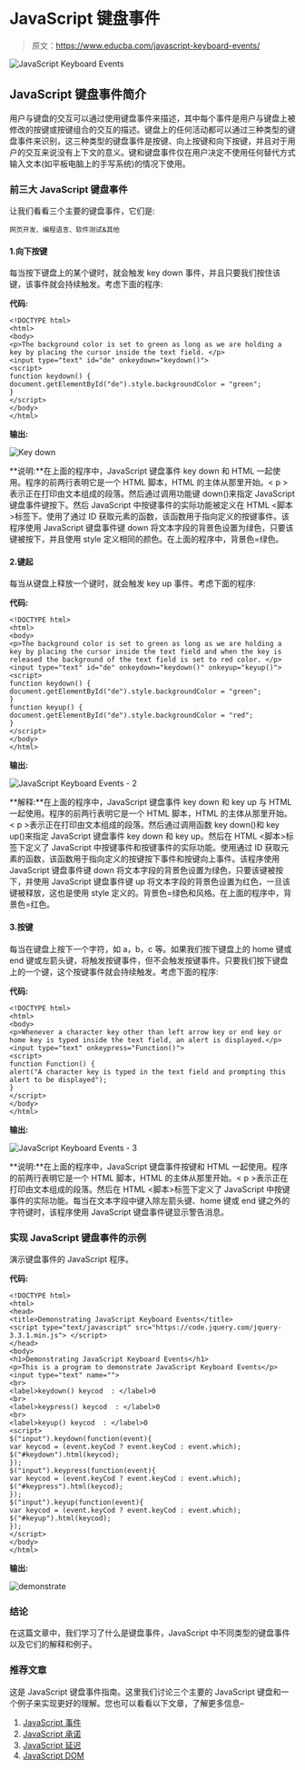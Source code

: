 # JavaScript 键盘事件

> 原文：<https://www.educba.com/javascript-keyboard-events/>

![JavaScript Keyboard Events](img/719cfbf73ca573778e63bc25ac61e5d4.png)



## JavaScript 键盘事件简介

用户与键盘的交互可以通过使用键盘事件来描述，其中每个事件是用户与键盘上被修改的按键或按键组合的交互的描述。键盘上的任何活动都可以通过三种类型的键盘事件来识别，这三种类型的键盘事件是按键、向上按键和向下按键，并且对于用户的交互来说没有上下文的意义。键和键盘事件仅在用户决定不使用任何替代方式输入文本(如平板电脑上的手写系统)的情况下使用。

### 前三大 JavaScript 键盘事件

让我们看看三个主要的键盘事件，它们是:

<small>网页开发、编程语言、软件测试&其他</small>

#### 1.向下按键

每当按下键盘上的某个键时，就会触发 key down 事件，并且只要我们按住该键，该事件就会持续触发。考虑下面的程序:

**代码:**

```
<!DOCTYPE html>
<html>
<body>
<p>The background color is set to green as long as we are holding a key by placing the cursor inside the text field. </p>
<input type="text" id="de" onkeydown="keydown()">
<script>
function keydown() {
document.getElementById("de").style.backgroundColor = "green";
}
</script>
</body>
</html>
```

**输出:**

![Key down](img/f5939b90f784d741defcb69c2cecfb9a.png)



**说明:**在上面的程序中，JavaScript 键盘事件 key down 和 HTML 一起使用。程序的前两行表明它是一个 HTML 脚本，HTML 的主体从那里开始。< p >表示正在打印由文本组成的段落。然后通过调用功能键 down()来指定 JavaScript 键盘事件键按下。然后 JavaScript 中按键事件的实际功能被定义在 HTML <脚本>标签下。使用了通过 ID 获取元素的函数，该函数用于指向定义的按键事件。该程序使用 JavaScript 键盘事件键 down 将文本字段的背景色设置为绿色，只要该键被按下，并且使用 style 定义相同的颜色。在上面的程序中，背景色=绿色。

#### 2.键起

每当从键盘上释放一个键时，就会触发 key up 事件。考虑下面的程序:

**代码:**

```
<!DOCTYPE html>
<html>
<body>
<p>The background color is set to green as long as we are holding a key by placing the cursor inside the text field and when the key is released the background of the text field is set to red color. </p>
<input type="text" id="de" onkeydown="keydown()" onkeyup="keyup()">
<script>
function keydown() {
document.getElementById("de").style.backgroundColor = "green";
}
function keyup() {
document.getElementById("de").style.backgroundColor = "red";
}
</script>
</body>
</html>
```

**输出:**

![JavaScript Keyboard Events - 2](img/39698800ce6ba94c32bb9fdcff68090b.png)



**解释:**在上面的程序中，JavaScript 键盘事件 key down 和 key up 与 HTML 一起使用。程序的前两行表明它是一个 HTML 脚本，HTML 的主体从那里开始。< p >表示正在打印由文本组成的段落。然后通过调用函数 key down()和 key up()来指定 JavaScript 键盘事件 key down 和 key up。然后在 HTML <脚本>标签下定义了 JavaScript 中按键事件和按键事件的实际功能。使用通过 ID 获取元素的函数，该函数用于指向定义的按键按下事件和按键向上事件。该程序使用 JavaScript 键盘事件键 down 将文本字段的背景色设置为绿色，只要该键被按下，并使用 JavaScript 键盘事件键 up 将文本字段的背景色设置为红色，一旦该键被释放，这也是使用 style 定义的。背景色=绿色和风格。在上面的程序中，背景色=红色。

#### 3.按键

每当在键盘上按下一个字符，如 a，b，c 等。如果我们按下键盘上的 home 键或 end 键或左箭头键，将触发按键事件，但不会触发按键事件。只要我们按下键盘上的一个键，这个按键事件就会持续触发。考虑下面的程序:

**代码:**

```
<!DOCTYPE html>
<html>
<body>
<p>Whenever a character key other than left arrow key or end key or home key is typed inside the text field, an alert is displayed.</p>
<input type="text" onkeypress="Function()">
<script>
function Function() {
alert("A character key is typed in the text field and prompting this alert to be displayed");
}
</script>
</body>
</html>
```

**输出:**

![JavaScript Keyboard Events - 3](img/42bc3997e2e5609695dbe6cbe405f715.png)



**说明:**在上面的程序中，JavaScript 键盘事件按键和 HTML 一起使用。程序的前两行表明它是一个 HTML 脚本，HTML 的主体从那里开始。< p >表示正在打印由文本组成的段落。然后在 HTML <脚本>标签下定义了 JavaScript 中按键事件的实际功能。每当在文本字段中键入除左箭头键、home 键或 end 键之外的字符键时，该程序使用 JavaScript 键盘事件键显示警告消息。

### 实现 JavaScript 键盘事件的示例

演示键盘事件的 JavaScript 程序。

**代码:**

```
<!DOCTYPE html>
<html>
<head>
<title>Demonstrating JavaScript Keyboard Events</title>
<script type="text/javascript" src="https://code.jquery.com/jquery-3.3.1.min.js"> </script>
</head>
<body>
<h1>Demonstrating JavaScript Keyboard Events</h1>
<p>This is a program to demonstrate JavaScript Keyboard Events</p>
<input type="text" name="">
<br>
<label>keydown() keycod  : </label>0
<br>
<label>keypress() keycod  : </label>0
<br>
<label>keyup() keycod  : </label>0
<script>
$("input").keydown(function(event){
var keycod = (event.keyCod ? event.keyCod : event.which);
$("#keydown").html(keycod);
});
$("input").keypress(function(event){
var keycod = (event.keyCod ? event.keyCod : event.which);
$("#keypress").html(keycod);
});
$("input").keyup(function(event){
var keycod = (event.keyCod ? event.keyCod : event.which);
$("#keyup").html(keycod);
});
</script>
</body>
</html>
```

**输出:**

![demonstrate](img/5bb6a6f397e8538f7cae59f7f5450f6b.png)



### 结论

在这篇文章中，我们学习了什么是键盘事件，JavaScript 中不同类型的键盘事件以及它们的解释和例子。

### 推荐文章

这是 JavaScript 键盘事件指南。这里我们讨论三个主要的 JavaScript 键盘和一个例子来实现更好的理解。您也可以看看以下文章，了解更多信息–

1.  [JavaScript 事件](https://www.educba.com/javascript-events/)
2.  [JavaScript 承诺](https://www.educba.com/javascript-promise/)
3.  [JavaScript 延迟](https://www.educba.com/javascript-defer/)
4.  [JavaScript DOM](https://www.educba.com/javascript-dom/)





